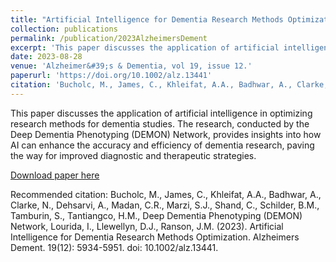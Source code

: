 ```yaml
---
title: "Artificial Intelligence for Dementia Research Methods Optimization"
collection: publications
permalink: /publication/2023AlzheimersDement
excerpt: 'This paper discusses the application of artificial intelligence in optimizing research methods for dementia studies.'
date: 2023-08-28
venue: 'Alzheimer&#39;s & Dementia, vol 19, issue 12.'
paperurl: 'https://doi.org/10.1002/alz.13441'
citation: 'Bucholc, M., James, C., Khleifat, A.A., Badhwar, A., Clarke, N., Dehsarvi, A., Madan, C.R., Marzi, S.J., Shand, C., Schilder, B.M., Tamburin, S., Tantiangco, H.M., Deep Dementia Phenotyping (DEMON) Network, Lourida, I., Llewellyn, D.J., Ranson, J.M. (2023). Artificial Intelligence for Dementia Research Methods Optimization. Alzheimers Dement. 19(12): 5934-5951. doi: 10.1002/alz.13441.'
---
```


This paper discusses the application of artificial intelligence in optimizing research methods for dementia studies. The research, conducted by the Deep Dementia Phenotyping (DEMON) Network, provides insights into how AI can enhance the accuracy and efficiency of dementia research, paving the way for improved diagnostic and therapeutic strategies.

[Download paper here](https://doi.org/10.1002/alz.13441)

Recommended citation: Bucholc, M., James, C., Khleifat, A.A., Badhwar, A., Clarke, N., Dehsarvi, A., Madan, C.R., Marzi, S.J., Shand, C., Schilder, B.M., Tamburin, S., Tantiangco, H.M., Deep Dementia Phenotyping (DEMON) Network, Lourida, I., Llewellyn, D.J., Ranson, J.M. (2023). Artificial Intelligence for Dementia Research Methods Optimization. Alzheimers Dement. 19(12): 5934-5951. doi: 10.1002/alz.13441.
